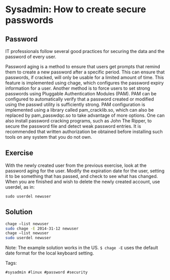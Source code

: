 # Sysadmin: How to create secure passwords

## Password

IT professionals follow several good practices for securing the data and the password of every user.

Password aging is a method to ensure that users get prompts that remind them to create a new password after a specific period. This can ensure that passwords, if cracked, will only be usable for a limited amount of time. This feature is implemented using chage, which configures the password expiry information for a user.
Another method is to force users to set strong passwords using Pluggable Authentication Modules (PAM). PAM can be configured to automatically verify that a password created or modified using the passwd utility is sufficiently strong. PAM configuration is implemented using a library called pam_cracklib.so, which can also be replaced by pam_passwdqc.so to take advantage of more options.
One can also install password cracking programs, such as John The Ripper, to secure the password file and detect weak password entries. It is recommended that written authorization be obtained before installing such tools on any system that you do not own.

## Exercise

With the newly created user from the previous exercise, look at the password aging for the user.
Modify the expiration date for the user, setting it to be something that has passed, and check to see what has changed.
When you are finished and wish to delete the newly created account, use userdel, as in:

`sudo userdel newuser`

## Solution

```sh
chage –list newuser
sudo chage -E 2014-31-12 newuser
chage –list newuser
sudo userdel newuser
```

Note: The example solution works in the US. `$ chage -E` uses the default date format for the local keyboard setting.

Tags:

    #sysadmin #linux #password #security
